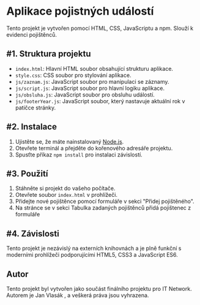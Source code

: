 <h1>Aplikace pojistných událostí</h1>

Tento projekt je vytvořen pomocí HTML, CSS, JavaScriptu a npm. Slouží k evidenci pojištěnců.

<h2>#1. Struktura projektu</h2>

- `index.html`: Hlavní HTML soubor obsahující strukturu aplikace.
- `style.css`: CSS soubor pro stylování aplikace.
- `js/zaznam.js`: JavaScript soubor pro manipulaci se záznamy.
- `js/script.js`: JavaScript soubor pro hlavní logiku aplikace.
- `js/obsluha.js`: JavaScript soubor pro obsluhu událostí.
- `js/footerYear.js`: JavaScript soubor, který nastavuje aktuální rok v patičce stránky.

<h2>#2. Instalace</h2>

1. Ujistěte se, že máte nainstalovaný [Node.js](https://nodejs.org/).
2. Otevřete terminál a přejděte do kořenového adresáře projektu.
3. Spusťte příkaz `npm install` pro instalaci závislostí.

<h2>#3. Použití</h2>

1. Stáhněte si projekt do vašeho počítače.
2. Otevřete soubor `index.html` v prohlížeči.
3. Přidejte nové pojištěnce pomocí formuláře v sekci "Přidej pojištěného".
4. Na stránce se v sekci Tabulka zadaných pojištěnců přidá pojištenec z formuláře

<h2>#4. Závislosti</h2>
Tento projekt je nezávislý na externích knihovnách a je plně funkční s moderními prohlížeči podporujícími HTML5, CSS3 a JavaScript ES6.

<h2>Autor</h2>
Tento projekt byl vytvořen jako součást finálního projektu pro IT Network. Autorem je Jan Vlasák , a veškerá práva jsou vyhrazena.
